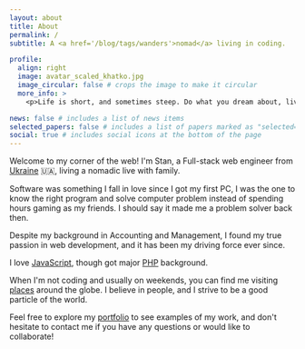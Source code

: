 ```yaml
---
layout: about
title: About
permalink: /
subtitle: A <a href='/blog/tags/wanders'>nomad</a> living in coding.

profile:
  align: right
  image: avatar_scaled_khatko.jpg
  image_circular: false # crops the image to make it circular
  more_info: >
    <p>Life is short, and sometimes steep. Do what you dream about, live as you feel it.</p>

news: false # includes a list of news items
selected_papers: false # includes a list of papers marked as "selected={true}"
social: true # includes social icons at the bottom of the page
---
```


Welcome to my corner of the web! I'm Stan, a Full-stack web engineer from <a href='/blog/tag/ukraine'>Ukraine</a> 🇺🇦, living a nomadic live with family.

Software was something I fall in love since I got my first PC, I was the one to know the right program and solve computer problem instead of spending hours gaming as my friends. I should say it made me a problem solver back then.

Despite my background in Accounting and Management, I found my true passion in web development, and it has been my driving force ever since.

I love <a href='/blog/tag/javascript'>JavaScript</a>, though got major <a href='/blog/tag/php'>PHP</a> background.

When I'm not coding and usually on weekends, you can find me visiting <a href='/blog/tag/wanders'>places</a> around the globe. I believe in people, and I strive to be a good particle of the world.

Feel free to explore my <a href='/projects'>portfolio</a> to see examples of my work, and don't hesitate to contact me if you have any questions or would like to collaborate!
